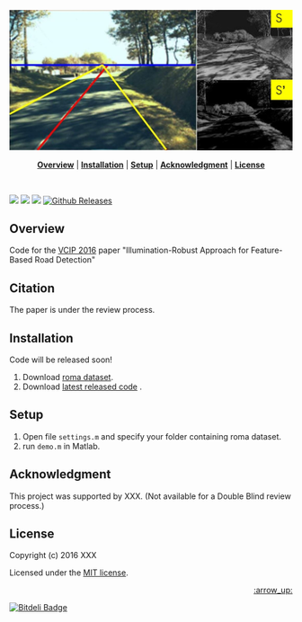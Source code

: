 
<p align="center">
<a name="top" href="#"><img src="doc/images/cover.jpg"></a>
</p>

<p align="center">
<b><a href="#overview">Overview</a></b>
|
<!-- <b><a href="#features">Features</a></b>
| -->
<b><a href="#installation">Installation</a></b>
|
<!-- <b><a href="#updating">Updating</a></b>
| -->
<b><a href="#setup">Setup</a></b>
|
<!-- <b><a href="#structure">Structure</a></b>
| -->
<b><a href="#acknowledgment">Acknowledgment</a></b>
|
<b><a href="#license">License</a></b>
</p>

<br>

<!-- CCF Ranking -->
<!-- https://img.shields.io/badge/color-brightgreen-brightgreen.svg?maxAge=2592000 -->

[![](http://img.shields.io/badge/license-MIT-blue.svg)][license]
[![](https://img.shields.io/badge/MATLAB-R2015a-green.svg)](#)
[![](https://img.shields.io/badge/platform-Windows10-green.svg)](#)
[![Github Releases](https://img.shields.io/github/downloads/atom/atom/latest/total.svg?maxAge=2592000)]()
<!-- [![](https://voting-badge.herokuapp.com/img?url=https://github.com/b4b4r07/dotfiles)][vote] -->
<!-- [![](https://img.shields.io/badge/documentation-etc-red.svg)][doc] -->

## Overview

Code for the [VCIP 2016](http://vcip2016.org/) paper "Illumination-Robust Approach for Feature-Based Road Detection" 

## Citation

The paper is under the review process.

<!-- ## Contributions -->

## Installation

Code will be released soon!

1. Download [roma dataset](http://www.lcpc.fr/english/products/image-databases/article/roma-road-markings-1817).
2. Download [latest released code](/releases/) .

## Setup

1. Open file `settings.m` and specify your folder containing roma dataset.
2. run `demo.m` in Matlab.

## Acknowledgment 

This project was supported by XXX. (Not available for a Double Blind review process.)

## License

Copyright (c) 2016 XXX

Licensed under the [MIT license][license].

<p align="right"><a href="#top">:arrow_up:</a></p>

[license]: ./LICENSE


[![Bitdeli Badge](https://d2weczhvl823v0.cloudfront.net/baidut/s-prime/trend.png)](https://bitdeli.com/free "Bitdeli Badge")

